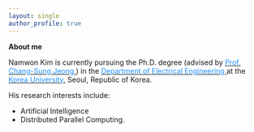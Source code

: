 ```yaml
---
layout: single
author_profile: true
---
```


**About me**

Namwon Kim is currently pursuing the Ph.D. degree (advised by [<font color='dodgerblue'> Prof. Chang-Sung Jeong </font>](https://koreauniv.pure.elsevier.com/en/persons/chang-sung-jeong)) in the [<font color='dodgerblue'> Department of Electrical Engineering </font>](https://ee.korea.ac.kr/eng/main/main.html) at the [<font color='dodgerblue'> Korea University</font>](https://www.korea.edu/), Seoul, Republic of Korea.


His research interests include:
- Artificial Intelligence
- Distributed Parallel Computing.


<script type='text/javascript' id='clustrmaps' src='//cdn.clustrmaps.com/map_v2.js?cl=ffffff&w=163&t=tt&d=9n7XmY2J_uslkPyd-OJqi7ZPT-U-vdL-bqFJ1LKAZEI&co=2d78ad&ct=ffffff&cmo=3acc3a&cmn=ff5353'></script>

